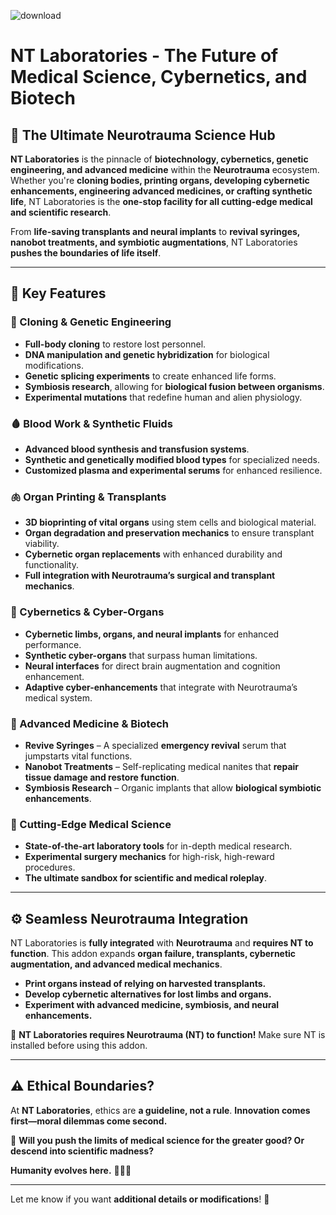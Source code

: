 ![download](https://github.com/user-attachments/assets/03fd1361-9f72-4bab-aa1a-4bfe915af5ff)

# **NT Laboratories - The Future of Medical Science, Cybernetics, and Biotech**  

## **🧪 The Ultimate Neurotrauma Science Hub**  

**NT Laboratories** is the pinnacle of **biotechnology, cybernetics, genetic engineering, and advanced medicine** within the **Neurotrauma** ecosystem. Whether you're **cloning bodies, printing organs, developing cybernetic enhancements, engineering advanced medicines, or crafting synthetic life**, NT Laboratories is the **one-stop facility for all cutting-edge medical and scientific research**.  

From **life-saving transplants and neural implants** to **revival syringes, nanobot treatments, and symbiotic augmentations**, NT Laboratories **pushes the boundaries of life itself**.  

---

## **🔬 Key Features**  

### **🧬 Cloning & Genetic Engineering**
- **Full-body cloning** to restore lost personnel.  
- **DNA manipulation and genetic hybridization** for biological modifications.  
- **Genetic splicing experiments** to create enhanced life forms.  
- **Symbiosis research**, allowing for **biological fusion between organisms**.  
- **Experimental mutations** that redefine human and alien physiology.  

### **🩸 Blood Work & Synthetic Fluids**
- **Advanced blood synthesis and transfusion systems**.  
- **Synthetic and genetically modified blood types** for specialized needs.  
- **Customized plasma and experimental serums** for enhanced resilience.  

### **🫁 Organ Printing & Transplants**
- **3D bioprinting of vital organs** using stem cells and biological material.  
- **Organ degradation and preservation mechanics** to ensure transplant viability.  
- **Cybernetic organ replacements** with enhanced durability and functionality.  
- **Full integration with Neurotrauma’s surgical and transplant mechanics**.  

### **🤖 Cybernetics & Cyber-Organs**
- **Cybernetic limbs, organs, and neural implants** for enhanced performance.  
- **Synthetic cyber-organs** that surpass human limitations.  
- **Neural interfaces** for direct brain augmentation and cognition enhancement.  
- **Adaptive cyber-enhancements** that integrate with Neurotrauma’s medical system.  

### **💉 Advanced Medicine & Biotech**
- **Revive Syringes** – A specialized **emergency revival** serum that jumpstarts vital functions.  
- **Nanobot Treatments** – Self-replicating medical nanites that **repair tissue damage and restore function**.  
- **Symbiosis Research** – Organic implants that allow **biological symbiotic enhancements**.  

### **🏥 Cutting-Edge Medical Science**
- **State-of-the-art laboratory tools** for in-depth medical research.  
- **Experimental surgery mechanics** for high-risk, high-reward procedures.  
- **The ultimate sandbox for scientific and medical roleplay**.  

---

## **⚙️ Seamless Neurotrauma Integration**

NT Laboratories is **fully integrated** with **Neurotrauma** and **requires NT to function**. This addon expands **organ failure, transplants, cybernetic augmentation, and advanced medical mechanics**.  

- **Print organs instead of relying on harvested transplants.**  
- **Develop cybernetic alternatives for lost limbs and organs.**  
- **Experiment with advanced medicine, symbiosis, and neural enhancements.**  

🔴 **NT Laboratories requires Neurotrauma (NT) to function!** Make sure NT is installed before using this addon.  

---

## **⚠️ Ethical Boundaries?**
At **NT Laboratories**, ethics are **a guideline, not a rule**. **Innovation comes first—moral dilemmas come second.**  

🔬 **Will you push the limits of medical science for the greater good? Or descend into scientific madness?**  

**Humanity evolves here.** 🧬🔬🤖  

---

Let me know if you want **additional details or modifications**! 🚀

